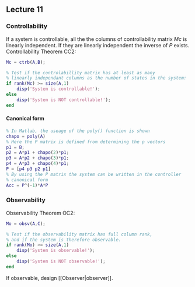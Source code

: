 ## Lecture 11
### Controllability
If a system is controllable, all the the columns of controllability matrix $Mc$ is linearly independent. If they are linearly independent the inverse of $P$ exists.
Controllability Theorem CC2:
```MATLAB
Mc = ctrb(A,B);

% Test if the controlabillity matrix has at least as many
% linearly independant columns as the number of states in the system:
if rank(Mc) >= size(A,1)
	disp('System is controllable!');
else
	disp('System is NOT controllable!');
end
```
#### Canonical form
```MATLAB
% In Matlab, the useage of the poly() function is shown
chapo = poly(A)
% Here the P matrix is defined from determining the p vectors
p1 = B;
p2 = A*p1 + chapo(2)*p1;
p3 = A*p2 + chapo(3)*p1;
p4 = A*p3 + chapo(4)*p1;
P = [p4 p3 p2 p1]
% By using the P matrix the system can be written in the controller
% canonical form
Acc = P^(-1)*A*P
```

### Observability
Observability Theorem OC2:
```MATLAB
Mo = obsv(A,C);

% Test if the observability matrix has full column rank,
% and if the system is therefore observable.
if rank(Mo) >= size(A,1)
	disp('System is observable!');
else
	disp('System is NOT observable!');
end
```
If observable, design [[Observer|observer]].